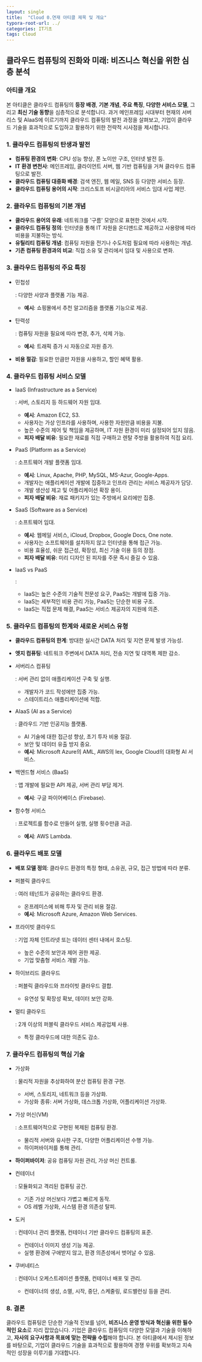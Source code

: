 ```yaml
---
layout: single
title:  "Cloud 0.연재 아티클 제목 및 개요"
typora-root-url: ../
categories: IT기초
tags: Cloud
---
```




## 클라우드 컴퓨팅의 진화와 미래: 비즈니스 혁신을 위한 심층 분석

### 아티클 개요

본 아티클은 클라우드 컴퓨팅의 **등장 배경**, **기본 개념**, **주요 특징**, **다양한 서비스 모델**, 그리고 **최신 기술 동향**을 심층적으로 분석합니다. 과거 메인프레임 시대부터 현재의 서버리스 및 AIaaS에 이르기까지 클라우드 컴퓨팅의 발전 과정을 살펴보고, 기업이 클라우드 기술을 효과적으로 도입하고 활용하기 위한 전략적 시사점을 제시합니다.

### 1. 클라우드 컴퓨팅의 탄생과 발전

- **컴퓨팅 환경의 변화**: CPU 성능 향상, 폰 노이만 구조, 인터넷 발전 등.
- **IT 환경 변천사**: 메인프레임, 클라이언트 서버, 웹 기반 컴퓨팅을 거쳐 클라우드 컴퓨팅으로 발전.
- **클라우드 컴퓨팅 대중화 배경**: 검색 엔진, 웹 메일, SNS 등 다양한 서비스 등장.
- **클라우드 컴퓨팅 용어의 시작**: 크리스토프 비시글리아의 서비스 임대 사업 제안.

### 2. 클라우드 컴퓨팅의 기본 개념

- **클라우드 용어의 유래**: 네트워크를 '구름' 모양으로 표현한 것에서 시작.
- **클라우드 컴퓨팅 정의**: 인터넷을 통해 IT 자원을 온디맨드로 제공하고 사용량에 따라 비용을 지불하는 방식.
- **유틸리티 컴퓨팅 개념**: 컴퓨팅 자원을 전기나 수도처럼 필요에 따라 사용하는 개념.
- **기존 컴퓨팅 환경과의 비교**: 직접 소유 및 관리에서 임대 및 사용으로 변화.

### 3. 클라우드 컴퓨팅의 주요 특징

- 민첩성

  : 다양한 사양과 플랫폼 기능 제공.

  - **예시**: 쇼핑몰에서 추천 알고리즘을 플랫폼 기능으로 제공.

- 탄력성

  : 컴퓨팅 자원을 필요에 따라 변경, 추가, 삭제 가능.

  - **예시**: 트래픽 증가 시 자동으로 자원 증가.

- **비용 절감**: 필요한 만큼만 자원을 사용하고, 할인 혜택 활용.

### 4. 클라우드 컴퓨팅 서비스 모델

- IaaS (Infrastructure as a Service)

  : 서버, 스토리지 등 하드웨어 자원 임대.

  - **예시**: Amazon EC2, S3.
  - 사용자는 가상 인프라를 사용하며, 사용한 자원만큼 비용을 지불.
  - 높은 수준의 제어 및 책임을 제공하며, IT 자원 환경이 미리 설정되어 있지 않음.
  - **피자 배달 비유**: 필요한 재료를 직접 구매하고 렌탈 주방을 활용하여 직접 요리.

- PaaS (Platform as a Service)

  : 소프트웨어 개발 플랫폼 임대.

  - **예시**: Linux, Apache, PHP, MySQL, MS-Azur, Google-Apps.
  - 개발자는 애플리케이션 개발에 집중하고 인프라 관리는 서비스 제공자가 담당.
  - 개발 생산성 제고 및 어플리케이션 확장 용이.
  - **피자 배달 비유**: 재료 패키지가 있는 주방에서 요리에만 집중.

- SaaS (Software as a Service)

  : 소프트웨어 임대.

  - **예시**: 웹메일 서비스, iCloud, Dropbox, Google Docs, One note.
  - 사용자는 소프트웨어를 설치하지 않고 인터넷을 통해 접근 가능.
  - 비용 효율성, 쉬운 접근성, 확장성, 최신 기술 이용 등의 장점.
  - **피자 배달 비유**: 미리 디자인 된 피자를 주문 즉시 즐길 수 있음.

- IaaS vs PaaS

  :

  - IaaS는 높은 수준의 기술적 전문성 요구, PaaS는 개발에 집중 가능.
  - IaaS는 세부적인 비용 관리 가능, PaaS는 단순한 비용 구조.
  - IaaS는 직접 문제 해결, PaaS는 서비스 제공자의 지원에 의존.

### 5. 클라우드 컴퓨팅의 한계와 새로운 서비스 유형

- **클라우드 컴퓨팅의 한계**: 방대한 실시간 DATA 처리 및 지연 문제 발생 가능성.

- **엣지 컴퓨팅**: 네트워크 주변에서 DATA 처리, 전송 지연 및 대역폭 제한 감소.

- 서버리스 컴퓨팅

  : 서버 관리 없이 애플리케이션 구축 및 실행.

  - 개발자가 코드 작성에만 집중 가능.
  - 스테이트리스 애플리케이션에 적합.

- AIaaS (AI as a Service)

  : 클라우드 기반 인공지능 플랫폼.

  - AI 기술에 대한 접근성 향상, 초기 투자 비용 절감.
  - 보안 및 데이터 유출 방지 중요.
  - **예시**: Microsoft Azure의 AML, AWS의 lex, Google Cloud의 대화형 AI 서비스.

- 백엔드형 서비스 (BaaS)

   : 앱 개발에 필요한 API 제공, 서버 관리 부담 제거.

  - **예시**: 구글 파이어베이스 (Firebase).

- 함수형 서비스

  : 프로젝트를 함수로 만들어 실행, 실행 횟수만큼 과금.

  - **예시**: AWS Lambda.

### 6. 클라우드 배포 모델

- **배포 모델 정의**: 클라우드 환경의 특정 형태, 소유권, 규모, 접근 방법에 따라 분류.

- 퍼블릭 클라우드

  : 여러 테넌트가 공유하는 클라우드 환경.

  - 온프레미스에 비해 투자 및 관리 비용 절감.
  - **예시**: Microsoft Azure, Amazon Web Services.

- 프라이빗 클라우드

  : 기업 자체 인트라넷 또는 데이터 센터 내에서 호스팅.

  - 높은 수준의 보안과 제어 권한 제공.
  - 기업 맞춤형 서비스 개발 가능.

- 하이브리드 클라우드

  : 퍼블릭 클라우드와 프라이빗 클라우드 결합.

  - 유연성 및 확장성 확보, 데이터 보안 강화.

- 멀티 클라우드

  : 2개 이상의 퍼블릭 클라우드 서비스 제공업체 사용.

  - 특정 클라우드에 대한 의존도 감소.

### 7. 클라우드 컴퓨팅의 핵심 기술

- 가상화

  : 물리적 자원을 추상화하여 분산 컴퓨팅 환경 구현.

  - 서버, 스토리지, 네트워크 등을 가상화.
  - 가상화 종류: 서버 가상화, 데스크톱 가상화, 어플리케이션 가상화.

- 가상 머신(VM)

  : 소프트웨어적으로 구현된 복제된 컴퓨팅 환경.

  - 물리적 서버와 유사한 구조, 다양한 어플리케이션 수행 가능.
  - 하이퍼바이저를 통해 관리.

- **하이퍼바이저**: 공유 컴퓨팅 자원 관리, 가상 머신 컨트롤.

- 컨테이너

  : 모듈화되고 격리된 컴퓨팅 공간.

  - 기존 가상 머신보다 가볍고 빠르게 동작.
  - OS 레벨 가상화, 시스템 환경 의존성 탈피.

- 도커

  : 컨테이너 관리 플랫폼, 컨테이너 기반 클라우드 컴퓨팅의 표준.

  - 컨테이너 이미지 생성 기능 제공.
  - 실행 환경에 구애받지 않고, 환경 의존성에서 벗어날 수 있음.

- 쿠버네티스

  : 컨테이너 오케스트레이션 플랫폼, 컨테이너 배포 및 관리.

  - 컨테이너의 생성, 소멸, 시작, 중단, 스케줄링, 로드밸런싱 등을 관리.

### 8. 결론

클라우드 컴퓨팅은 단순한 기술적 진보를 넘어, **비즈니스 운영 방식과 혁신을 위한 필수적인 요소**로 자리 잡았습니다. 기업은 클라우드 컴퓨팅의 다양한 모델과 기술을 이해하고, **자사의 요구사항과 목표에 맞는 전략을 수립**해야 합니다. 본 아티클에서 제시된 정보를 바탕으로, 기업이 클라우드 기술을 효과적으로 활용하여 경쟁 우위를 확보하고 지속적인 성장을 이루기를 기대합니다.
